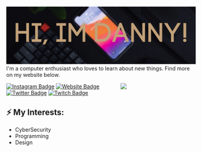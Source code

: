 ![Header image](https://raw.githubusercontent.com/dosermind/dosermind/master/Assets/GitHub_Header.png)
I'm a computer enthusiast who loves to learn about new things. Find more on my website below.

<img align='right' src='https://media.giphy.com/media/qXu0XdPmivC7e/giphy.gif' width='200"'>


[![Instagram Badge](https://img.shields.io/badge/-daniel.adriao-e4405f?style=flat-square&logo=Instagram&logoColor=white&link=https://www.instagram.com/daniel.adriao/)](https://www.instagram.com/daniel.adriao/)
[![Website Badge](https://img.shields.io/badge/-mywebsite-e34f26?style=flat-square&logo=HTML5&logoColor=white&link=https://daniel-adriao.web.app)](https://daniel-adriao.web.app)
[![Twitter Badge](https://img.shields.io/badge/-dosermind-1DA1F2?style=flat-square&logo=twitter&logoColor=white&link=https://twitter.com/dosermind)](https://twitter.com/dosermind)
[![Twitch Badge](https://img.shields.io/badge/-dosermind-6441a5?style=flat-square&logo=twitch&logoColor=white&link=https://twitch.com/dosermind)](https://twitch.com/dosermind)


## ⚡ My Interests:
- CyberSecurity
- Programming
- Design
